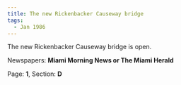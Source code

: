 ```yaml
---  
title: The new Rickenbacker Causeway bridge  
tags:  
  - Jan 1986  
---  
```

  
The new Rickenbacker Causeway bridge is open.  
  
Newspapers: **Miami Morning News or The Miami Herald**  
  
Page: **1**, Section: **D** 
